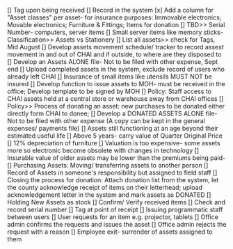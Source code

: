 [] Tag upon being received
[] Record in the system
[x] Add a column for "Asset classes" per asset- for insurance purposes: Immovable electronics; Movable electronics; Furniture & Fittings; Items for donation
[] TBD>> Serial Number- computers, server items
[] Small server items like memory sticks- Classification>> Assets vs Stationery
[] List all assets>> check for Tags, Mid August
[] Develop assets movement schedule/ tracker to record assest movement in and out of CHAI and if outside, to where are they disposed to
[] Develop an Assets ALONE file- Not to be filed with other expense, Sept end
[] Upload completed assets in the system, exclude record of users who already left CHAI
[] Insurance of small items like utensils MUST NOT be insured
[] Develop function to issue assets to MOH- must be received in the office; Develop template to be signed by MOH
[] Policy: Staff access to CHAI assets held at a central store or warehouse away from CHAI offices
[] Policy>> Process of donating an asset: new purchases to be donated either directly form CHAI to donee;
[] Develop a DONATED ASSETS ALONE file- Not to be filed with other expense (A copy can be kept in the general expenses/ payments file)
[] Assets still functioning  at an age beyond their estimated useful life
[] Above 5 years- carry value of Quarter Original Price
[] 12% depreciation of furniture
[] Valuation is too expensive- some assets more so electronic become obsolete with changes in technology
[] Insurable value of older assets may be lower than the premiums being paid-
[] Purchasing Assets: Moving/ transferring assets to another person
[] Record of Assets in someone's responsibility but assigned to field staff
[] Closing the process for donation: Attach donation list from the system, let the county acknowledge receipt of items on their letterhead; upload acknowledgement letter in the system and mark assets as DONATED
[] Holding New Assets as stock
[] Confirm/ Verify  received items
[] Check and record serial number
[] Tag at point of receipt
[] Issuing programmatic staff between users
[] User requests for an item e.g. projector, tablets
[] Office admin confirms the requests and issues the asset
[] Office admin rejects the request with a reason
[] Employee exit- surrender of assets assigned to them